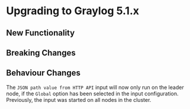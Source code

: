 Upgrading to Graylog 5.1.x
==========================

## New Functionality

## Breaking Changes

## Behaviour Changes

The `JSON path value from HTTP API` input will now only run on the leader node,
if the `Global` option has been selected in the input configuration.
Previously, the input was started on all nodes in the cluster.
